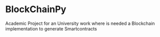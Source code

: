 # BlockChainPy
Academic Project for an University work where is needed a Blockchain implementation to generate Smartcontracts
